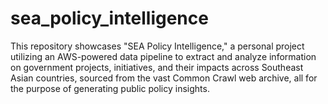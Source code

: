# sea_policy_intelligence
This repository showcases "SEA Policy Intelligence," a personal project utilizing an AWS-powered data pipeline to extract and analyze information on government projects, initiatives, and their impacts across Southeast Asian countries, sourced from the vast Common Crawl web archive, all for the purpose of generating public policy insights.
